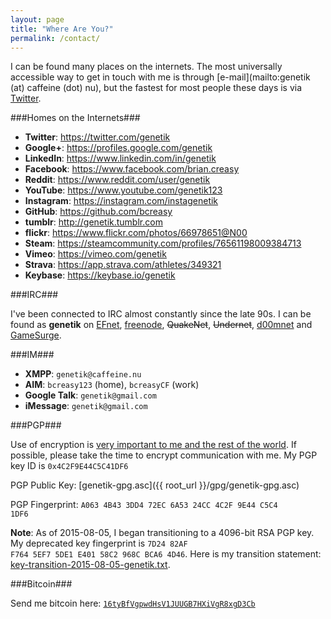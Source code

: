 ```yaml
---
layout: page
title: "Where Are You?"
permalink: /contact/
---
```

I can be found many places on the internets.  The most universally accessible way to get in touch with me is through [e-mail](mailto:genetik \(at\) caffeine \(dot\) nu), but the fastest for most people these days is via [Twitter](https://twitter.com/genetik).

###Homes on the Internets###

* **Twitter**: https://twitter.com/genetik
* **Google+**: https://profiles.google.com/genetik
* **LinkedIn**: https://www.linkedin.com/in/genetik
* **Facebook**: https://www.facebook.com/brian.creasy
* **Reddit**: https://www.reddit.com/user/genetik
* **YouTube**: https://www.youtube.com/genetik123
* **Instagram**: https://instagram.com/instagenetik
* **GitHub**: https://github.com/bcreasy
* **tumblr**: http://genetik.tumblr.com
* **flickr**: https://www.flickr.com/photos/66978651@N00
* **Steam**: https://steamcommunity.com/profiles/76561198009384713
* **Vimeo**: https://vimeo.com/genetik
* **Strava**: https://app.strava.com/athletes/349321
* **Keybase**: https://keybase.io/genetik

###IRC###

I've been connected to IRC almost constantly since the late 90s.  I can be found as **genetik** on [EFnet](irc://irc.efnet.org), [freenode](irc://irc.freenode.net), <strike>QuakeNet</strike>, <strike>Undernet</strike>, [d00mnet](irc://irc.d00mnet.com) and [GameSurge](irc://irc.gamesurge.net).

###IM###

* **XMPP**: <code>genetik&#64;caffeine.nu</code>
* **AIM**: <code>bcreasy123</code> (home), <code>bcreasyCF</code> (work)
* **Google Talk**: <code>genetik&#64;gmail.com</code>
* **iMessage**: <code>genetik&#64;gmail.com</code>

###PGP###

Use of encryption is [very important to me and the rest of the world](https://www.privacyinternational.org/?q=node/599).  If possible, please take the time to encrypt communication with me.  My PGP key ID is <code>0x4C2F9E44C5C41DF6</code>

PGP Public Key: [genetik-gpg.asc]({{ root_url }}/gpg/genetik-gpg.asc)

PGP Fingerprint: <code>A063 4B43 3DD4 72EC 6A53  24CC 4C2F 9E44 C5C4 1DF6</code>

**Note**: As of 2015-08-05, I began transitioning to a 4096-bit RSA PGP key.  My deprecated key fingerprint is <code>7D24 82AF F764 5EF7 5DE1  E401 58C2 968C BCA6 4D46</code>.  Here is my transition statement: [key-transition-2015-08-05-genetik.txt](/gpg/key-transition-2015-08-05-genetik.txt).


###Bitcoin###

Send me bitcoin here: <code><a href="bitcoin:16tyBfVgpwdHsV1JUUGB7HXiVgR8xgD3Cb">16tyBfVgpwdHsV1JUUGB7HXiVgR8xgD3Cb</a></code>

